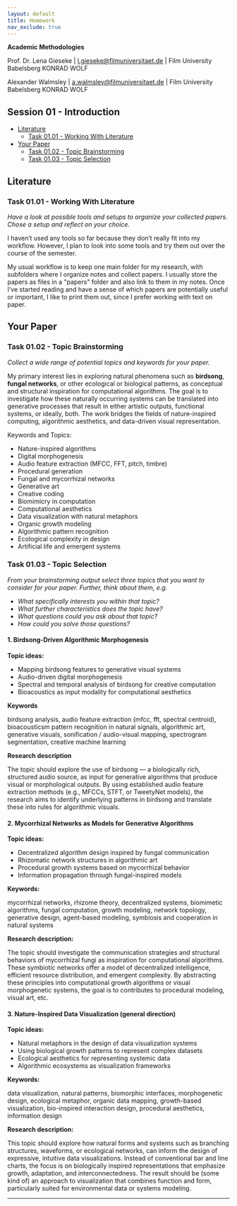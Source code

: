```yaml
---
layout: default
title: Homework
nav_exclude: true
---
```


**Academic Methodologies**
  
Prof. Dr. Lena Gieseke \| l.gieseke@filmuniversitaet.de \| Film University Babelsberg KONRAD WOLF

Alexander Walmsley \| a.walmsley@filmuniversitaet.de \| Film University Babelsberg KONRAD WOLF


## Session 01 - Introduction

* [Literature](#literature)
    * [Task 01.01 - Working With Literature](#task-0101---working-with-literature)
* [Your Paper](#your-paper)
    * [Task 01.02 - Topic Brainstorming](#task-0102---topic-brainstorming)
    * [Task 01.03 - Topic Selection](#task-0103---topic-selection)

## Literature
### Task 01.01 - Working With Literature

_Have a look at possible tools and setups to organize your collected papers. Chose a setup and reflect on your choice._

I haven’t used any tools so far because they don’t really fit into my workflow. However, I plan to look into some tools and try them out over the course of the semester.

My usual workflow is to keep one main folder for my research, with subfolders where I organize notes and collect papers. I usually store the papers as files in a "papers" folder and also link to them in my notes. Once I’ve started reading and have a sense of which papers are potentially useful or important, I like to print them out, since I prefer working with text on paper.

## Your Paper

### Task 01.02 - Topic Brainstorming

_Collect a wide range of potential topics and keywords for your paper._

My primary interest lies in exploring natural phenomena such as __birdsong__, __fungal networks__, or other ecological or biological patterns, as conceptual and structural inspiration for computational algorithms. The goal is to investigate how these naturally occurring systems can be translated into generative processes that result in either artistic outputs, functional systems, or ideally, both. The work bridges the fields of nature-inspired computing, algorithmic aesthetics, and data-driven visual representation.

Keywords and Topics:

- Nature-inspired algorithms
- Digital morphogenesis
- Audio feature extraction (MFCC, FFT, pitch, timbre)
- Procedural generation
- Fungal and mycorrhizal networks
- Generative art
- Creative coding
- Biomimicry in computation
- Computational aesthetics
- Data visualization with natural metaphors
- Organic growth modeling
- Algorithmic pattern recognition
- Ecological complexity in design
- Artificial life and emergent systems

### Task 01.03 - Topic Selection

_From your brainstorming output select three topics that you want to consider for your paper. Further, think about them, e.g._

* _What specifically interests you within that topic?_
* _What further characteristics does the topic have?_
* _What questions could you ask about that topic?_
* _How could you solve those questions?_

#### 1. Birdsong-Driven Algorithmic Morphogenesis

__Topic ideas:__

- Mapping birdsong features to generative visual systems
- Audio-driven digital morphogenesis
- Spectral and temporal analysis of birdsong for creative computation
- Bioacoustics as input modality for computational aesthetics

__Keywords__

birdsong analysis, audio feature extraction (mfcc, fft, spectral centroid), bioacousticsm pattern recognition in natural signals, algorithmic art, generative visuals, sonification / audio-visual mapping, spectrogram segmentation, creative machine learning

__Research description__

The topic should explore the use of birdsong — a biologically rich, structured audio source, as input for generative algorithms that produce visual or morphological outputs. By using established audio feature extraction methods (e.g., MFCCs, STFT, or TweetyNet models), the research aims to identify underlying patterns in birdsong and translate these into rules for algorithmic visuals.


#### 2. Mycorrhizal Networks as Models for Generative Algorithms
  
__Topic ideas:__

- Decentralized algorithm design inspired by fungal communication
- Rhizomatic network structures in algorithmic art
- Procedural growth systems based on mycorrhizal behavior
- Information propagation through fungal-inspired models

__Keywords:__

mycorrhizal networks, rhizome theory, decentralized systems, biomimetic algorithms, fungal computation, growth modeling, network topology, generative design, agent-based modeling, symbiosis and cooperation in natural systems

__Research description:__

The topic should investigate the communication strategies and structural behaviors of mycorrhizal fungi as inspiration for computational algorithms. These symbiotic networks offer a model of decentralized intelligence, efficient resource distribution, and emergent complexity. By abstracting these principles into computational growth algorithms or visual morphogenetic systems, the goal is to contributes to procedural modeling, visual art, etc.

#### 3. Nature-Inspired Data Visualization (general direction)
  
__Topic ideas:__

- Natural metaphors in the design of data visualization systems
- Using biological growth patterns to represent complex datasets
- Ecological aesthetics for representing systemic data
- Algorithmic ecosystems as visualization frameworks

__Keywords:__

data visualization, natural patterns, biomorphic interfaces, morphogenetic design, ecological metaphor, organic data mapping, growth-based visualization, bio-inspired interaction design, procedural aesthetics, information design

__Research description:__

This topic should explore how natural forms and systems such as branching structures, waveforms, or ecological networks, can inform the design of expressive, intuitive data visualizations. Instead of conventional bar and line charts, the focus is on biologically inspired representations that emphasize growth, adaptation, and interconnectedness. The result should be (some kind of) an approach to visualization that combines function and form, particularly suited for environmental data or systems modeling.

---
